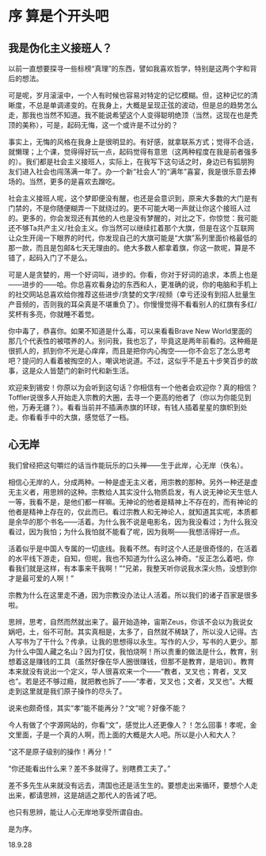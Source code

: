 # 序 算是个开头吧
## 我是伪化主义接班人？
以前一直想要探寻一些标榜“真理”的东西，譬如我喜欢哲学，特别是这两个字和背后的想法。

可是呢，岁月滚滚中，一个人有时候也容易对特定的记忆模糊。但，这种记忆的清晰度，不总是单调递变的。在我身上，大概是呈现正弦的波动，但是总的趋势怎么走，那我也当然不知道。我不能说希望这个人变得聪明绝顶（当然，这现在也是秃顶的美称），可是，起码无悔，这一个或许是不过分的？

事实上，无悔的风格在我身上是很明显的。有好感，就拿联系方式；觉得不合适，就懒理；上个课，觉得得好玩一点，起码觉得有意思（这两种程度在我是前者强多的）。我们都是社会主义接班人，实际上，在我写下这句话之时，身边已有狐朋狗友们进入社会也闯荡满一年了。办一个新“社会人”的“满年”喜宴，我是很乐意去捧场的。当然，更多的是喜欢去蹭吃。

社会主义接班人呢，这个梦即便没有醒，也还是会意识到，原来大多数的大门是有门禁的，不是你随便糊弄一下就绕过的。更不可能大喝一声就让你这个接班人过的。更多的，你会发现还有其他的人也是没有梦醒的，对比之下，你惊觉：我可能还不够Ta共产主义/社会主义。你当然可以继续扛着那个大旗，但是在这个互联网让众生开阔一下眼界的时代，你发现自己的大旗可能是“大旗”系列里面价格最低的那一款，而且是包邮&七天无理由的。绝大多数人都拿着旗，你这一款呢，算是不错了，起码入门了不是么。

可是人是贪婪的，用一个好词叫，进步的。你看，你对于好词的追求，本质上也是——进步的——哈。你总喜欢看身边的东西和人，更准确的说，你的电脑和手机上的社交网站总喜欢给你推荐这些进步/贪婪的文字/视频（幸亏还没有到招人批量生产音频的，否则我的耳朵真是不堪重负了）。你慢慢觉得不看看别人的红旗有多红/奖杯有多亮，你就睡不着觉。

你中毒了，恭喜你。如果不知道是什么毒，可以来看看Brave New World里面的那几个代表性的被喂养的人。别问我，我也忘了，毕竟这是两年前看的。这种瘾是很抓人的，抓到你不光是心痒痒，而且是把你内心掏空——你不会忘了怎么思考吧？提问的人看着被掏空的人，嘲讽地说道。不过，这似乎不是五十步笑百步的故事，这是众人皆楚门的新时代和新生活。

欢迎来到锡安！你原以为会听到这句话？你相信有一个他者会欢迎你？真的相信？Toffler说很多人开始走入宗教的大圈，去寻一个更高的他者了（你以为你能见到他，万寿无疆？）。看看当前并不插满赤旗的环球，有钱人插着星星的旗帜到处走。你看看手中的大旗，感觉低了一档。

## 心无岸
我们曾经把这句嚼烂的话当作能玩乐的口头禅——生于此岸，心无岸（佚名）。

相信心无岸的人，分成两种。一种是虚无主义者，用宗教的那种。另外一种还是虚无主义者，用思辨的这种。宗教给人其实没什么物质启发，有人说无神论天生低人一等，我看不是，是他们都一样嘛。无神论的他者是精神上不存在的，而有神论的他者是精神上存在的，仅此而已。看过宗教人和无神论人，就知道其实呢，本质都是余华的那个书名——活着。为什么我不说是电影名，因为我没看过；为什么我没看过，因为我怕；为什么我怕就不能看了呢，因为我啊——我想活得好一点。

活着似乎是中国人专属的一切底线。我看不然。有时这个人还是很奇怪的，在活着的水平线下游走，自知，但呢，我也不知道为什么这么神奇。“反正怎么着吧，你看我们就是这样，有本事来干我啊！”“兄弟，我整天听你说我水深火热，没想到你才是最可爱的人啊！”

宗教为什么在这里走不通，因为宗教没办法让人活着。所以我们的诸子百家是很多啦。

思辨，思考，自然而然就出来了。最开始造神，宙斯Zeus，你该不会以为我说女娲吧，土，俗不可耐。其实真相是，太多了，自然就不稀缺了，所以没人记得。古人写书为了干什么？传承，让我的思想得以永生。写作的人少，写书的人更少。那为什么中国人藏之名山？因为打仗，我怕烧啊！所以贵重的做法是什么，教育，别想着这是赚钱的工具（虽然好像在华人圈很赚钱，但那不是教育，是培训）。教育本来就没有说出一个定义，华人很喜欢来一个——“教者，叉叉也；育者，叉叉也”。若是还不够过瘾，就把教也拆了——“孝者，叉叉也；文者，叉叉也”。大概走到这里就是我们原子操作的尽头了。

说来也颇奇怪，其实“孝”能不能再分？“文”呢？好像不能？

今人有做了个字源网站的，你看“文”，感觉比人还更像人？！怎么回事！孝呢，金文里面，子是一个真的人啊，而上面的大概是大人吧。所以是小人和大人？

“这不是原子级别的操作！再分！”

“你还能看出什么来？差不多就得了。别瞎费工夫了。”

差不多先生从来就没有远去，清国也还是活生生的。要想走出来循环，要想个人走出来，都请思辨，这是胡适之那代人的告诫了吧。

也只有思辨，能让人心无岸地享受所谓自由。

是为序。

18.9.28
